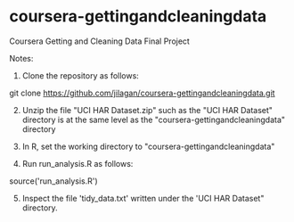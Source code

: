 coursera-gettingandcleaningdata
===============================

Coursera Getting and Cleaning Data Final Project

Notes:
1. Clone the repository as follows:

git clone https://github.com/jilagan/coursera-gettingandcleaningdata.git

2. Unzip the file "UCI HAR Dataset.zip" such as the "UCI HAR Dataset" directory is at the same level as the "coursera-gettingandcleaningdata" directory

3. In R, set the working directory to "coursera-gettingandcleaningdata"

4. Run run_analysis.R as follows:

source('run_analysis.R')

5. Inspect the file 'tidy_data.txt' written under the 'UCI HAR Dataset" directory.
